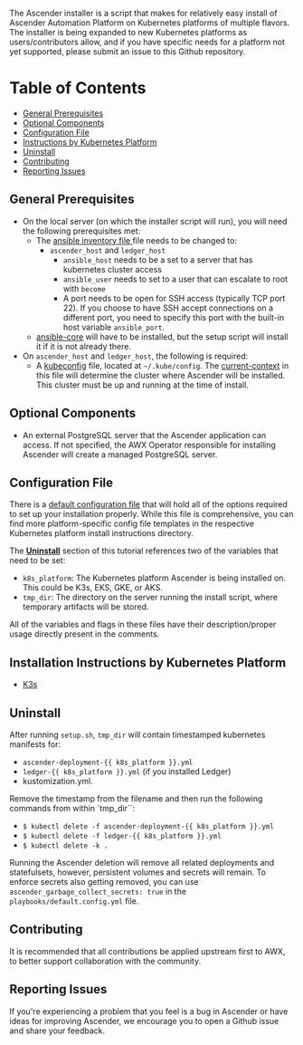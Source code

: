 
The Ascender installer is a script that makes for relatively easy install of Ascender Automation Platform on Kubernetes platforms of multiple flavors. The installer is being expanded to new Kubernetes platforms as users/contributors allow, and if you have specific needs for a platform not yet supported, please submit an issue to this Github repository.

# Table of Contents
- [General Prerequisites](#general-prerequisites)
- [Optional Components](#optional-components)
- [Configuration File](#configuration-file)
- [Instructions by Kubernetes Platform](#instructions-by-kubernetes-platform)
- [Uninstall](#uninstall)
- [Contributing](#contributing)
- [Reporting Issues](#reporting-issues)


## General Prerequisites
- On the local server (on which the installer script will run), you will need the following prerequisites met:
  - The [ansible inventory file ](inventory) file needs to be changed to:
    - `ascender_host` and `ledger_host` 
      - `ansible_host` needs to be a set to a server that has kubernetes cluster access
      - `ansible_user` needs to set to a user that can escalate to root with `become`
      - A port needs to be open for SSH access (typically TCP port 22). If you choose to have SSH accept connections on a different port, you need to specify this port with the built-in host variable `ansible_port`.
  - [ansible-core](https://github.com/ansible/ansible) will have to be installed, but the setup script will install it if it is not already there.
- On `ascender_host` and `ledger_host`, the following is required:
  - A [kubeconfig](https://kubernetes.io/docs/concepts/configuration/organize-cluster-access-kubeconfig/) file, located at `~/.kube/config`. The [current-context](https://kubernetes.io/docs/concepts/configuration/organize-cluster-access-kubeconfig/#context) in this file will determine the cluster where Ascender will be installed. This cluster must be up and running at the time of install.

## Optional Components
- An external PostgreSQL server that the Ascender application can access. If not specified, the AWX Operator responsible for installing Ascender will create a managed PostgreSQL server.

## Configuration File
There is a [default configuration file](playbooks/default.config.yml) that will hold all of the options required to set up your installation properly. While this file is comprehensive, you can find more platform-specific config file templates in the respective Kubernetes platform install instructions directory.

The [**Uninstall**](#uninstall) section of this tutorial references two of the variables that need to be set:
- `k8s_platform`: The Kubernetes platform Ascender is being installed on. This could be K3s, EKS, GKE, or AKS.
- `tmp_dir`: The directory on the server running the install script, where temporary artifacts will be stored.



All of the variables and flags in these files have their description/proper usage directly present in the comments.

## Installation Instructions by Kubernetes Platform
- [K3s](ascender-install-instructions/k3s/README.md)

## Uninstall
After running `setup.sh`, `tmp_dir` will contain timestamped kubernetes manifests for:
- `ascender-deployment-{{ k8s_platform }}.yml`
- `ledger-{{ k8s_platform }}.yml` (if you installed Ledger)
- kustomization.yml. 

Remove the timestamp from the filename and then run the following commands from within `tmp_dir``:
- `$ kubectl delete -f ascender-deployment-{{ k8s_platform }}.yml`
- `$ kubectl delete -f ledger-{{ k8s_platform }}.yml`
- `$ kubectl delete -k .`

Running the Ascender deletion will remove all related deployments and statefulsets, however, persistent volumes and secrets will remain. To enforce secrets also getting removed, you can use `ascender_garbage_collect_secrets: true` in the `playbooks/default.config.yml` file.

## Contributing
It is recommended that all contributions be applied upstream first to AWX, to better support collaboration with the community.

## Reporting Issues
If you're experiencing a problem that you feel is a bug in Ascender or have ideas for improving Ascender, we encourage you to open a Github issue and share your feedback.